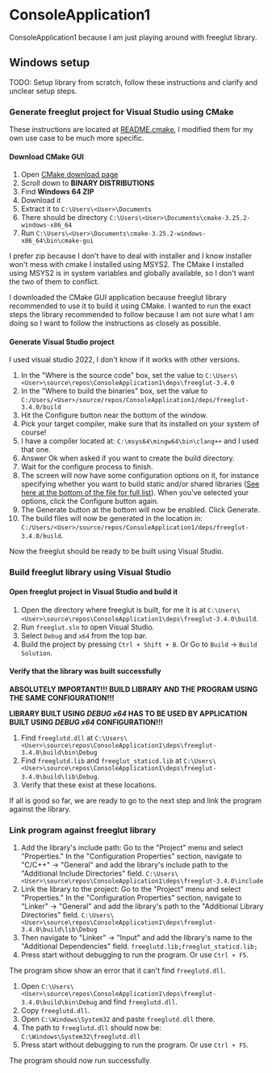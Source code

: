 # ConsoleApplication1

ConsoleApplication1 because I am just playing around with freeglut library.

## Windows setup

TODO: Setup library from scratch, follow these instructions and clarify and unclear setup steps.

### Generate freeglut project for Visual Studio using CMake

These instructions are located at [README.cmake](./deps/freeglut-3.4.0/README.cmake), I modified them for my own use case to be much more specific.

#### Download CMake GUI

1. Open [CMake download page](https://cmake.org/download/)
2. Scroll down to **BINARY DISTRIBUTIONS**
3. Find **Windows 64 ZIP**
4. Download it
5. Extract it to `C:\Users\<User>\Documents`
6. There should be directory `C:\Users\<User>\Documents\cmake-3.25.2-windows-x86_64`
7. Run `C:\Users\<User>\Documents\cmake-3.25.2-windows-x86_64\bin\cmake-gui`

I prefer zip because I don't have to deal with installer and I know installer won't mess with cmake I installed using MSYS2. The CMake I installed using MSYS2 is in system variables and globally available, so I don't want the two of them to conflict.

I downloaded the CMake GUI application because freeglut library recommended to use it to build it using CMake. I wanted to run the exact steps the library recommended to follow because I am not sure what I am doing so I want to follow the instructions as closely as possible.

#### Generate Visual Studio project

I used visual studio 2022, I don't know if it works with other versions.

1. In the "Where is the source code" box, set the value to `C:\Users\<User>\source\repos\ConsoleApplication1\deps\freeglut-3.4.0`
2. In the "Where to build the binaries" box, set the value to `C:/Users/<User>/source/repos/ConsoleApplication1/deps/freeglut-3.4.0/build`
3. Hit the Configure button near the bottom of the window.
4. Pick your target compiler, make sure that its installed on your system of course!
5. I have a compiler located at: `C:\msys64\mingw64\bin\clang++` and I used that one.
6. Answer Ok when asked if you want to create the build directory.
7. Wait for the configure process to finish.
8. The screen will now have some configuration options on it, for instance specifying whether you want to build static and/or shared libraries ([See here at the bottom of the file for full list](./deps/freeglut-3.4.0/README.cmake)). When you've selected your options, click the Configure button again.
9. The Generate button at the bottom will now be enabled. Click Generate.
10. The build files will now be generated in the location in: `C:/Users/<User>/source/repos/ConsoleApplication1/deps/freeglut-3.4.0/build`.

Now the freeglut should be ready to be built using Visual Studio.

### Build freeglut library using Visual Studio

#### Open freeglut project in Visual Studio and build it

1. Open the directory where freeglut is built, for me it is at `C:\Users\<User>\source\repos\ConsoleApplication1\deps\freeglut-3.4.0\build`.
2. Run `freeglut.sln` to open Visual Studio.
3. Select `Debug` and `x64` from the top bar.
4. Build the project by pressing `Ctrl + Shift + B`. Or Go to `Build` -> `Build Solution`.

#### Verify that the library was built successfully

**ABSOLUTELY IMPORTANT!!! BUILD LIBRARY AND THE PROGRAM USING THE SAME CONFIGURATION!!!**

**LIBRARY BUILT USING _DEBUG x64_ HAS TO BE USED BY APPLICATION BUILT USING _DEBUG x64_ CONFIGURATION!!!**

1. Find `freeglutd.dll` at `C:\Users\<User>\source\repos\ConsoleApplication1\deps\freeglut-3.4.0\build\bin\Debug`
2. Find `freeglutd.lib` and `freeglut_staticd.lib` at `C:\Users\<User>\source\repos\ConsoleApplication1\deps\freeglut-3.4.0\build\lib\Debug`.
3. Verify that these exist at these locations.

If all is good so far, we are ready to go to the next step and link the program against the library.

### Link program against freeglut library

1. Add the library's include path: Go to the "Project" menu and select "Properties." In the "Configuration Properties" section, navigate to "C/C++" -> "General" and add the library's include path to the "Additional Include Directories" field. `C:\Users\<User>\source\repos\ConsoleApplication1\deps\freeglut-3.4.0\include`
2. Link the library to the project: Go to the "Project" menu and select "Properties." In the "Configuration Properties" section, navigate to "Linker" -> "General" and add the library's path to the "Additional Library Directories" field. `C:\Users\<User>\source\repos\ConsoleApplication1\deps\freeglut-3.4.0\build\lib\Debug`
3. Then navigate to "Linker" -> "Input" and add the library's name to the "Additional Dependencies" field. `freeglutd.lib;freeglut_staticd.lib;`
4. Press start without debugging to run the program. Or use `Ctrl + F5`.

The program show show an error that it can't find `freeglutd.dll`.

1. Open `C:\Users\<User>\source\repos\ConsoleApplication1\deps\freeglut-3.4.0\build\bin\Debug` and find `freeglutd.dll`.
2. Copy `freeglutd.dll`.
3. Open `C:\Windows\System32` and paste `freeglutd.dll` there.
4. The path to `freeglutd.dll` should now be: `C:\Windows\System32\freeglutd.dll`
5. Press start without debugging to run the program. Or use `Ctrl + F5`.

The program should now run successfully.
